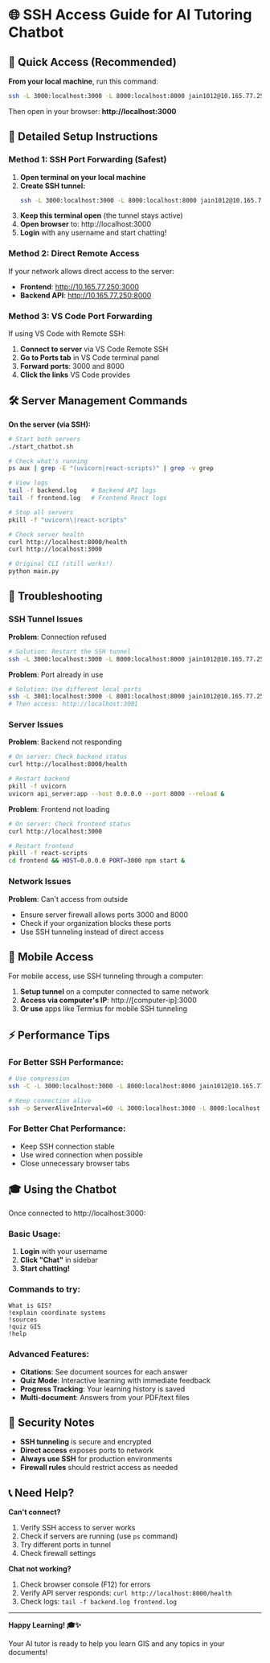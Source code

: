 # 🌐 SSH Access Guide for AI Tutoring Chatbot

## 🎯 Quick Access (Recommended)

**From your local machine**, run this command:

```bash
ssh -L 3000:localhost:3000 -L 8000:localhost:8000 jain1012@10.165.77.250
```

Then open in your browser: **http://localhost:3000**

## 🚀 Detailed Setup Instructions

### Method 1: SSH Port Forwarding (Safest)

1. **Open terminal on your local machine**
2. **Create SSH tunnel:**
   ```bash
   ssh -L 3000:localhost:3000 -L 8000:localhost:8000 jain1012@10.165.77.250
   ```
3. **Keep this terminal open** (the tunnel stays active)
4. **Open browser** to: http://localhost:3000
5. **Login** with any username and start chatting!

### Method 2: Direct Remote Access

If your network allows direct access to the server:

- **Frontend**: http://10.165.77.250:3000
- **Backend API**: http://10.165.77.250:8000

### Method 3: VS Code Port Forwarding

If using VS Code with Remote SSH:

1. **Connect to server** via VS Code Remote SSH
2. **Go to Ports tab** in VS Code terminal panel
3. **Forward ports**: 3000 and 8000
4. **Click the links** VS Code provides

## 🛠️ Server Management Commands

**On the server (via SSH):**

```bash
# Start both servers
./start_chatbot.sh

# Check what's running
ps aux | grep -E "(uvicorn|react-scripts)" | grep -v grep

# View logs
tail -f backend.log    # Backend API logs
tail -f frontend.log   # Frontend React logs

# Stop all servers
pkill -f "uvicorn\|react-scripts"

# Check server health
curl http://localhost:8000/health
curl http://localhost:3000

# Original CLI (still works!)
python main.py
```

## 🔧 Troubleshooting

### SSH Tunnel Issues

**Problem**: Connection refused
```bash
# Solution: Restart the SSH tunnel
ssh -L 3000:localhost:3000 -L 8000:localhost:8000 jain1012@10.165.77.250
```

**Problem**: Port already in use
```bash
# Solution: Use different local ports
ssh -L 3001:localhost:3000 -L 8001:localhost:8000 jain1012@10.165.77.250
# Then access: http://localhost:3001
```

### Server Issues

**Problem**: Backend not responding
```bash
# On server: Check backend status
curl http://localhost:8000/health

# Restart backend
pkill -f uvicorn
uvicorn api_server:app --host 0.0.0.0 --port 8000 --reload &
```

**Problem**: Frontend not loading
```bash
# On server: Check frontend status
curl http://localhost:3000

# Restart frontend
pkill -f react-scripts
cd frontend && HOST=0.0.0.0 PORT=3000 npm start &
```

### Network Issues

**Problem**: Can't access from outside
- Ensure server firewall allows ports 3000 and 8000
- Check if your organization blocks these ports
- Use SSH tunneling instead of direct access

## 📱 Mobile Access

For mobile access, use SSH tunneling through a computer:

1. **Setup tunnel** on a computer connected to same network
2. **Access via computer's IP**: http://[computer-ip]:3000
3. **Or use** apps like Termius for mobile SSH tunneling

## ⚡ Performance Tips

### For Better SSH Performance:
```bash
# Use compression
ssh -C -L 3000:localhost:3000 -L 8000:localhost:8000 jain1012@10.165.77.250

# Keep connection alive
ssh -o ServerAliveInterval=60 -L 3000:localhost:3000 -L 8000:localhost:8000 jain1012@10.165.77.250
```

### For Better Chat Performance:
- Keep SSH connection stable
- Use wired connection when possible
- Close unnecessary browser tabs

## 🎓 Using the Chatbot

Once connected to http://localhost:3000:

### Basic Usage:
1. **Login** with your username
2. **Click "Chat"** in sidebar
3. **Start chatting!**

### Commands to try:
```
What is GIS?
!explain coordinate systems
!sources
!quiz GIS
!help
```

### Advanced Features:
- **Citations**: See document sources for each answer
- **Quiz Mode**: Interactive learning with immediate feedback
- **Progress Tracking**: Your learning history is saved
- **Multi-document**: Answers from your PDF/text files

## 🔐 Security Notes

- **SSH tunneling** is secure and encrypted
- **Direct access** exposes ports to network
- **Always use SSH** for production environments
- **Firewall rules** should restrict access as needed

## 📞 Need Help?

**Can't connect?**
1. Verify SSH access to server works
2. Check if servers are running (use `ps` command)
3. Try different ports in tunnel
4. Check firewall settings

**Chat not working?**
1. Check browser console (F12) for errors
2. Verify API server responds: `curl http://localhost:8000/health`
3. Check logs: `tail -f backend.log frontend.log`

---

**Happy Learning! 🎓✨**

Your AI tutor is ready to help you learn GIS and any topics in your documents! 